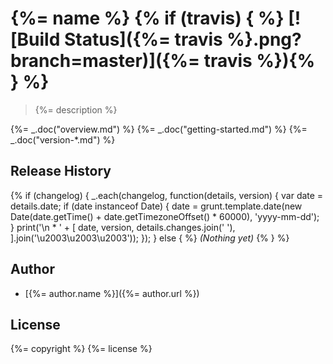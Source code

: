 # {%= name %} {% if (travis) { %} [![Build Status]({%= travis %}.png?branch=master)]({%= travis %}){% } %}

> {%= description %}

{%= _.doc("overview.md") %}
{%= _.doc("getting-started.md") %}
{%= _.doc("version-*.md") %}

## Release History
{% if (changelog) {
  _.each(changelog, function(details, version) {
    var date = details.date;
    if (date instanceof Date) {
      date = grunt.template.date(new Date(date.getTime() + date.getTimezoneOffset() * 60000), 'yyyy-mm-dd');
    }
    print('\n * ' + [
      date,
      version,
      details.changes.join(' '),
    ].join('\u2003\u2003\u2003'));
  });
} else { %}
_(Nothing yet)_
{% } %}

## Author

+ [{%= author.name %}]({%= author.url %})

## License
{%= copyright %}
{%= license %}
